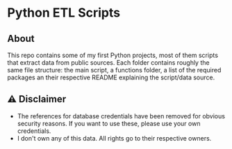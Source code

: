 # Python ETL Scripts
## About

This repo contains some of my first Python projects, most of them scripts that extract data from public sources.
Each folder contains roughly the same file structure: the main script,  a functions folder, a list of  the required packages an their respective README explaining the script/data source.

## ⚠ Disclaimer 

- The references for database credentials have been removed for obvious security reasons. If you want to use these, please use your own credentials.
- I don't own any of this data. All rights go to their respective owners.



